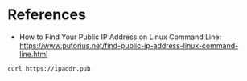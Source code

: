 # References

- How to Find Your Public IP Address on Linux Command Line: https://www.putorius.net/find-public-ip-address-linux-command-line.html
```
curl https://ipaddr.pub
```
